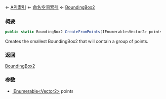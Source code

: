← [API索引](Api-Index) ← [命名空间索引](Namespace-Index) ← [BoundingBox2](VRageMath.BoundingBox2)

### 概要

```csharp
public static BoundingBox2 CreateFromPoints(IEnumerable<Vector2> points)
```

Creates the smallest BoundingBox2 that will contain a group of points.

### 返回

[BoundingBox2](VRageMath.BoundingBox2)

### 参数

* [IEnumerable&lt;Vector2&gt;](https://docs.microsoft.com/en-us/dotnet/api/System.Collections.Generic.IEnumerable-1?view=netframework-4.6) points
